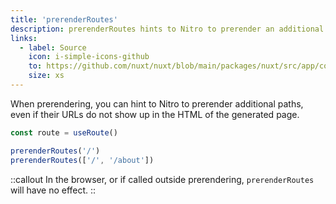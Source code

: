 ```yaml
---
title: 'prerenderRoutes'
description: prerenderRoutes hints to Nitro to prerender an additional route.
links:
  - label: Source
    icon: i-simple-icons-github
    to: https://github.com/nuxt/nuxt/blob/main/packages/nuxt/src/app/composables/ssr.ts
    size: xs
---
```


When prerendering, you can hint to Nitro to prerender additional paths, even if their URLs do not show up in the HTML of the generated page.

```js
const route = useRoute()

prerenderRoutes('/')
prerenderRoutes(['/', '/about'])
```

::callout
In the browser, or if called outside prerendering, `prerenderRoutes` will have no effect.
::
